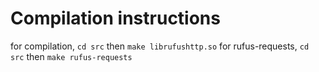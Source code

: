 
# Compilation instructions

for compilation, `cd src` then `make librufushttp.so`
for rufus-requests, `cd src` then `make rufus-requests`
